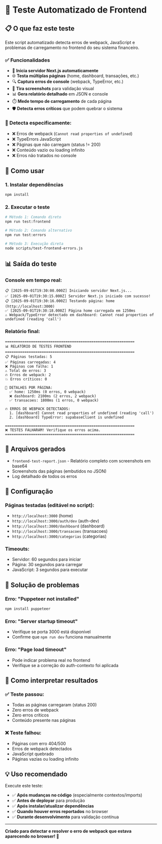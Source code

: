 # 🧪 Teste Automatizado de Frontend

## 📋 O que faz este teste

Este script automatizado detecta erros de webpack, JavaScript e problemas de carregamento no frontend do seu sistema financeiro.

### ✅ Funcionalidades

- 🚀 **Inicia servidor Next.js automaticamente**
- 🌐 **Testa múltiplas páginas** (home, dashboard, transações, etc.)
- 🔍 **Captura erros de console** (webpack, TypeError, etc.)
- 📸 **Tira screenshots** para validação visual
- 📊 **Gera relatório detalhado** em JSON e console
- ⏱️ **Mede tempo de carregamento** de cada página
- 🛡️ **Detecta erros críticos** que podem quebrar o sistema

### 🎯 Detecta especificamente:

- ❌ Erros de webpack (`Cannot read properties of undefined`)
- ❌ TypeErrors JavaScript
- ❌ Páginas que não carregam (status != 200)
- ❌ Conteúdo vazio ou loading infinito
- ❌ Erros não tratados no console

## 🚀 Como usar

### 1. Instalar dependências
```bash
npm install
```

### 2. Executar o teste
```bash
# Método 1: Comando direto
npm run test:frontend

# Método 2: Comando alternativo
npm run test:errors

# Método 3: Execução direta
node scripts/test-frontend-errors.js
```

## 📊 Saída do teste

### Console em tempo real:
```
📋 [2025-09-01T19:30:00.000Z] Iniciando servidor Next.js...
✅ [2025-09-01T19:30:15.000Z] Servidor Next.js iniciado com sucesso!
📋 [2025-09-01T19:30:16.000Z] Testando página: home (http://localhost:3000)
✅ [2025-09-01T19:30:18.000Z] Página home carregada em 1250ms
⚠️ Webpack/TypeError detectado em dashboard: Cannot read properties of undefined (reading 'call')
```

### Relatório final:
```
============================================================
📊 RELATÓRIO DE TESTES FRONTEND
============================================================
📋 Páginas testadas: 5
✅ Páginas carregadas: 4
❌ Páginas com falha: 1
⚠️ Total de erros: 3
🔥 Erros de webpack: 2
💥 Erros críticos: 0

📄 DETALHES POR PÁGINA:
  ✅ home: 1250ms (0 erros, 0 webpack)
  ❌ dashboard: 2100ms (2 erros, 2 webpack)
  ✅ transacoes: 1800ms (1 erros, 0 webpack)

🔥 ERROS DE WEBPACK DETECTADOS:
  1. [dashboard] Cannot read properties of undefined (reading 'call')
  2. [dashboard] TypeError: supabaseClient is undefined

============================================================
❌ TESTES FALHARAM! Verifique os erros acima.
============================================================
```

## 📁 Arquivos gerados

- `frontend-test-report.json` - Relatório completo com screenshots em base64
- Screenshots das páginas (embutidos no JSON)
- Log detalhado de todos os erros

## 🔧 Configuração

### Páginas testadas (editável no script):
- `http://localhost:3000` (home)
- `http://localhost:3000/auth/dev` (auth-dev)
- `http://localhost:3000/dashboard` (dashboard)
- `http://localhost:3000/transacoes` (transacoes)
- `http://localhost:3000/categorias` (categorias)

### Timeouts:
- Servidor: 60 segundos para iniciar
- Página: 30 segundos para carregar
- JavaScript: 3 segundos para executar

## 🐛 Solução de problemas

### Erro: "Puppeteer not installed"
```bash
npm install puppeteer
```

### Erro: "Server startup timeout"
- Verifique se porta 3000 está disponível
- Confirme que `npm run dev` funciona manualmente

### Erro: "Page load timeout"
- Pode indicar problema real no frontend
- Verifique se a correção do auth-contexto foi aplicada

## 🎯 Como interpretar resultados

### ✅ Teste passou:
- Todas as páginas carregaram (status 200)
- Zero erros de webpack
- Zero erros críticos
- Conteúdo presente nas páginas

### ❌ Teste falhou:
- Páginas com erro 404/500
- Erros de webpack detectados
- JavaScript quebrado
- Páginas vazias ou loading infinito

## 💡 Uso recomendado

Execute este teste:
- ✅ **Após mudanças no código** (especialmente contextos/imports)
- ✅ **Antes de deployar** para produção
- ✅ **Após instalar/atualizar dependências**
- ✅ **Quando houver erros reportados** no browser
- ✅ **Durante desenvolvimento** para validação contínua

---
**Criado para detectar e resolver o erro de webpack que estava aparecendo no browser! 🎯**